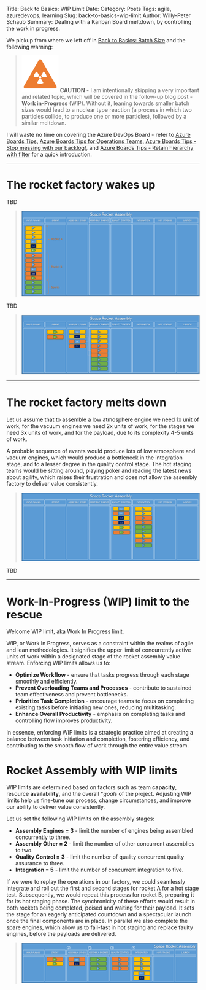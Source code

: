 Title: Back to Basics: WIP Limit
Date: <YYYY-MM-DD>
Category: Posts 
Tags: agile, azuredevops, learning
Slug: back-to-basics-wip-limit
Author: Willy-Peter Schaub
Summary: Dealing with a Kanban Board meltdown, by controlling the work in progress.

We pickup from where we left off in  [Back to Basics: Batch Size](/back-to-basics-batch-size.html) and the following warning:

>
> ![Build a rocket](/images/back-to-basics-batch-size-alert.png)
> **CAUTION** - I am intentionally skipping a very important and related topic, which will be covered in the follow-up blog post - **Work in-Progress** (WIP). Without it, leaning towards smaller batch sizes would lead to a nuclear type reaction (a process in which two particles collide, to produce one or more particles), followed by a similar meltdown.
>

I will waste no time on covering the Azure DevOps Board - refer to [Azure Boards Tips](/azure-boards-tips.html), [Azure Boards Tips for Operations Teams](/azure-boards-tips-operations-team.html), [Azure Boards Tips - Stop messing with our backlog!](/azure-boards-tips-stop-messing-with-our-backlog.html), and [Azure Boards Tips - Retain hierarchy with filter](/azure-boards-tips-retain-hierarchy-with-filter.html) for a quick introduction.

---

# The rocket factory wakes up

TBD

> ![Board with 2 rockets ordered](../images/back-to-basics-wip-limit-1.png) 

TBD

> ![Board with 2 rockets ordered](../images/back-to-basics-wip-limit-2.png) 

---

# The rocket factory melts down

Let us assume that to assemble a low atmosphere engine we need 1x unit of work, for the vacuum engines we need 2x units of work, for the stages we need 3x units of work, and for the payload, due to its complexity 4-5 units of work.

A probable sequence of events would produce lots of low atmosphere and vacuum engines, which would produce a bottleneck in the integration stage, and to a lesser degree in the quality control stage. The hot staging teams would be sitting around, playing poker and reading the latest news about agility, which raises their frustration and does not allow the assembly factory to deliver value consistently.

> ![Board with meltdown](../images/back-to-basics-wip-limit-3.png)

TBD

---

# Work-In-Progress (WIP) limit to the rescue

Welcome WIP limit, aka Work In Progress limit.

WIP, or Work In Progress, serves as a constraint within the realms of agile and lean methodologies. It signifies the upper limit of concurrently active units of work within a designated stage of the rocket assembly value stream. Enforcing WIP limits allows us to:

- **Optimize Workflow** - ensure that tasks progress through each stage smoothly and efficiently.
- **Prevent Overloading Teams and Processes** - contribute to sustained team effectiveness and prevent bottlenecks.
- **Prioritize Task Completion** - encourage teams to focus on completing existing tasks before initiating new ones, reducing multitasking.
- **Enhance Overall Productivity** - emphasis on completing tasks and controlling flow improves productivity.

In essence, enforcing WIP limits is a strategic practice aimed at creating a balance between task initiation and completion, fostering efficiency, and contributing to the smooth flow of work through the entire value stream.

# Rocket Assembly with WIP limits

WIP limits are determined based on factors such as team **capacity**, resource **availability**, and the overall **goals* of the project. Adjusting WIP limits help us fine-tune our process, change circumstances, and improve our ability to deliver value consistently.

Let us set the following WIP limits on the assembly stages:

- **Assembly Engines = 3** - limit the number of engines being assembled concurrently to three.
- **Assembly Other = 2** - limit the number of other concurrent assemblies to two.
- **Quality Control = 3** - limit the number of quality concurrent quality assurance to three.
- **Integration = 5** - limit the number of concurrent integration to five.

If we were to replay the operations in our factory, we could seamlessly integrate and roll out the first and second stages for rocket A for a hot stage test. Subsequently, we would repeat this process for rocket B, preparing it for its hot staging phase. The synchronicity of these efforts would result in both rockets being completed, poised and waiting for their payload. It sets the stage for an eagerly anticipated countdown and a spectacular launch once the final components are in place. In parallel we also complete the spare engines, which allow us to fail-fast in hot staging and replace faulty engines, before the payloads are delivered.

> ![Board with 2 rockets ordered](../images/back-to-basics-wip-limit-4.png) 

